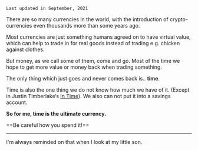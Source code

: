 `Last updated in September, 2021`      

There are so many currencies in the world, with the introduction of crypto-currencies even thousands more than some years ago. 

Most currencies are just something humans agreed on to have virtual value, which can help to trade in for real goods instead of trading e.g. chicken against clothes.

But money, as we call some of them, come and go. Most of the time we hope to get more value or money back when trading something. 

  
The only thing which just goes and never comes back is.. **time**. 

Time is also the one thing we do not know how much we have of it. (Except in Justin Timberlake‘s [In Time](https://www.imdb.com/title/tt1637688/)). We also can not put it into a savings account. 

  
**So for me, time is the ultimate currency.**

==Be careful how you spend it!==

---

I'm always reminded on that when I look at my little son.